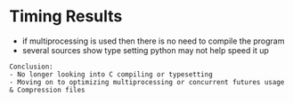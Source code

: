 # Timing Results 
- if multiprocessing is used then there is no need to compile the program 
- several sources show type setting python may not help speed it up 
```
Conclusion: 
- No longer looking into C compiling or typesetting 
- Moving on to optimizing multiprocessing or concurrent futures usage & Compression files 
```

